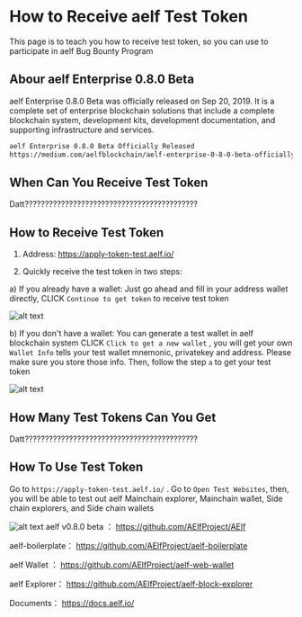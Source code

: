 # How to Receive aelf Test Token

This page is to teach you how to receive test token, so you can use to participate in aelf Bug Bounty Program

## Abour aelf Enterprise 0.8.0 Beta
aelf Enterprise 0.8.0 Beta was officially released on Sep 20, 2019. It is a complete set of enterprise blockchain solutions that include a complete blockchain system, development kits, development documentation, and supporting infrastructure and services.

```bash
aelf Enterprise 0.8.0 Beta Officially Released
https://medium.com/aelfblockchain/aelf-enterprise-0-8-0-beta-officially-released-38b41622893e
```

## When Can You Receive Test Token
Datt???????????????????????????????????????????

## How to Receive Test Token

1. Address: https://apply-token-test.aelf.io/

2. Quickly receive the test token in two steps:

a) If you already have a wallet:
        Just go ahead and fill in your address wallet directly, CLICK ```Continue to get token``` to receive test token
        
![alt text](https://images-cdn.shimo.im/d9ldYVq6wMEkFzcD/image.png)

b) If you don't have a wallet:
You can generate a test wallet in aelf blockchain system
CLICK   ```Click to get a new wallet```  , you will get your own 
 ```Wallet Info```  tells your test wallet mnemonic, privatekey and address. Please make sure you store those info.
Then, follow the step  ```a```  to get your test token

![alt text](https://images-cdn.shimo.im/k2OE1b0mJrsgFHdz/image.png__thumbnail)

## How Many Test Tokens Can You Get
Datt???????????????????????????????????????????
      
## How To Use Test Token
Go to  ```https://apply-token-test.aelf.io/``` . Go to ```Open Test Websites```, then, you will be able to test out aelf Mainchain explorer, Mainchain wallet, Side chain explorers, and Side chain wallets
         
![alt text](https://uploader.shimo.im/f/XIsY4Q6hcT43CHh2.png!thumbnail)
aelf v0.8.0 beta ：
https://github.com/AElfProject/AElf 

aelf-boilerplate：
https://github.com/AElfProject/aelf-boilerplate

aelf Wallet ：
https://github.com/AElfProject/aelf-web-wallet

aelf Explorer： 
https://github.com/AElfProject/aelf-block-explorer

Documents：
https://docs.aelf.io/

